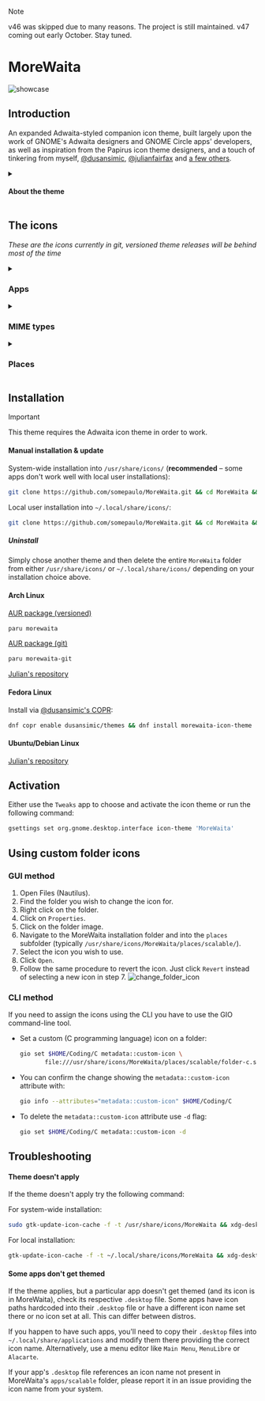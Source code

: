 > [!NOTE]
> v46 was skipped due to many reasons. The project is still maintained. v47 coming out early October. Stay tuned.

# MoreWaita

![showcase](https://repository-images.githubusercontent.com/543632052/3eca878b-6b04-49d9-a5f6-c369569fa610)

## Introduction

An expanded Adwaita-styled companion icon theme, built largely upon the work of GNOME's Adwaita designers and GNOME Circle apps' developers, as well as inspiration from the Papirus icon theme designers, and a touch of tinkering from myself, [@dusansimic](https://github.com/dusansimic), [@julianfairfax](https://github.com/julianfairfax) and [a few others](https://github.com/somepaulo/MoreWaita/graphs/contributors).

<details>
<summary><h4>About the theme</h4></summary>

The purpose of this theme is to provide third-party apps with a consistent look and feel in Gnome Shell.

The goal of MoreWaita is to add to Adwaita, not modify it, and to do roughly what Breeze does for KDE. This theme does not override any Adwaita icons, nor any Gnome Circle apps icons, nor icons that generally fit into the Adwaita paradigm (like Transmission GTK). Currently, this theme is way less all-inclusive than many others, but the aim is to be on par with Papirus some day. However, this is (mostly) a one-man hobby effort, albeit with some greatly appreciated help, so suggestions, requests, PRs and contributions are very welcome. Please read CONTRIBUTING.md before submitting PRs.

For most icons, especially branded ones, the general idea is to stay as close as possible to the original icons – to the point of using them in full – and giving them the distinct Adwaita 'perspective' and general flatness. One thing this theme deviates from is the Gnome colour palette in brand icons – MoreWaita keeps the brand colours.

This theme is built and tested against vanilla Gnome on Arch Linux. If an icon is in the theme, but is not applying to your app, please open an issue and mention the icon name referenced in your app's `.desktop` file.
</details>

## The icons

_These are the icons currently in git, versioned theme releases will be behind most of the time_
<details>
<summary><h3>Apps</h3></summary>

![icon](./apps/scalable/abiword.svg "Abiword")
![icon](./apps/scalable/gnome-aisleriot.svg "Aisleriot Solitaire")
![icon](./apps/scalable/alacritty.svg "Alacritty")
![icon](./apps/scalable/androidstudio.svg "Android Studio")
![icon](./apps/scalable/android-studio-canary.svg "Android Studio Canary")
![icon](./apps/scalable/anydesk.svg "AnyDesk")
![icon](./apps/scalable/ardour.svg "Ardour")
![icon](./apps/scalable/atomix.svg "Atomix")
![icon](./apps/scalable/audacity.svg "Audacity")
![icon](./apps/scalable/bitwarden.svg "Bitwarden")
![icon](./apps/scalable/bitwig-studio.svg "Bitwig Studio")
![icon](./apps/scalable/bleachbit.svg "Bleachbit")
![icon](./apps/scalable/blender.svg "Blender")
![icon](./apps/scalable/brave-desktop.svg "Brave")
![icon](./apps/scalable/dev.bsnes.bsnes.svg "BSNES")
![icon](./apps/scalable/btop.svg "Btop")
![icon](./apps/scalable/accessories-character-map.svg "Character Map")
![icon](./apps/scalable/calibre.svg "Calibre")
![icon](./apps/scalable/calibre-ebook-edit.svg "Calibre Editor")
![icon](./apps/scalable/calibre-viewer.svg "Calibre Viewer")
![icon](./apps/scalable/carla.svg "Carla")
![icon](./apps/scalable/carla-control.svg "Carla Control")
![icon](./apps/scalable/cawbird.svg "Cawbird")
![icon](./apps/scalable/chromium-browser.svg "Chromium")
![icon](./apps/scalable/clamtk.svg "ClamTK")
![icon](./apps/scalable/de.leopoldluley.Clapgrep.svg "Clapgrep")
![icon](./apps/scalable/com.github.rafostar.Clapper.svg "Clapper")
![icon](./apps/scalable/CMakeSetup.svg "CMake Setup")
![icon](./apps/scalable/org.cockpit_project.CockpitClient.svg "Cockpit Client")
![icon](./apps/scalable/codeblocks.svg "Code::Blocks")
![icon](./apps/scalable/code-oss.svg "Code OSS")
![icon](./apps/scalable/corectrl.svg "CoreCtrl")
![icon](./apps/scalable/cups.svg "CUPS")
![icon](./apps/scalable/darktable.svg "Darktable")
![icon](./apps/scalable/resolve.svg "DaVinci Resolve")
![icon](./apps/scalable/dbeaver.svg "DBeaver")
![icon](./apps/scalable/preferences-desktop-theme.svg "Desktop Preferences")
![icon](./apps/scalable/discord.svg "Discord")
![icon](./apps/scalable/discord-canary.svg "Discord Canary")
![icon](./apps/scalable/org.DolphinEmu.dolphin-emu.svg "Dolphin Emulator")
![icon](./apps/scalable/eclipse.svg "Eclipse")
![icon](./apps/scalable/electron.svg "Electron")
![icon](./apps/scalable/electrum.svg "Electrum")
![icon](./apps/scalable/io.element.Element.svg "Element")
![icon](./apps/scalable/enpass.svg "Enpass")
![icon](./apps/scalable/etcher.svg "Etcher")
![icon](./apps/scalable/facebook-messenger.svg "Facebook Messenger")
![icon](./apps/scalable/org.fdroid.Repomaker.svg "F-Droid Repomaker")
![icon](./apps/scalable/figma.svg "Figma")
![icon](./apps/scalable/filezilla.svg "FileZilla")
![icon](./apps/scalable/firefox.svg "Firefox")
![icon](./apps/scalable/firefox-developer-edition.svg "Firefox Developer Edition")
![icon](./apps/scalable/firefox-nightly.svg "Firefox Nightly")
![icon](./apps/scalable/firewall-config.svg "Firewalld")
![icon](./apps/scalable/fish.svg "Fish Shell")
![icon](./apps/scalable/flightgear.svg "FlightGear")
![icon](./apps/scalable/fgcom.svg "FlightGear FGCom")
![icon](./apps/scalable/foobar2000.svg "Foobar 2000")
![icon](./apps/scalable/freac.svg "Fre:ac")
![icon](./apps/scalable/freetube.svg "FreeTube")
![icon](./apps/scalable/fuse-emulator.svg "Fuse Spectrum Emulator")
![icon](./apps/scalable/gda-browser-5.0.svg "Gda Browser")
![icon](./apps/scalable/gda-control-center.svg "Gda Control Center")
![icon](./apps/scalable/geany.svg "Geany")
![icon](./apps/scalable/genymotion.svg "Genymotion")
![icon](./apps/scalable/geogebra.svg "Geogebra")
![icon](./apps/scalable/gimp.svg "GIMP")
![icon](./apps/scalable/github-desktop.svg "GitHub Desktop")
![icon](./apps/scalable/gitkraken.svg "GitKraken")
![icon](./apps/scalable/godot.svg "Godot")
![icon](./apps/scalable/google-chrome.svg "Google Chrome")
![icon](./apps/scalable/google-earth.svg "Google Earth")
![icon](./apps/scalable/gparted.svg "GParted")
![icon](./apps/scalable/gpsd-logo.svg "GPSd")
![icon](./apps/scalable/grapejuice.svg "Grapejuice")
![icon](./apps/scalable/grapejuice-roblox-player.svg "Grapejuice Player")
![icon](./apps/scalable/grapejuice-roblox-studio.svg "Grapejuice Studio")
![icon](./apps/scalable/grub-customizer.svg "GRUB Customizer")
![icon](./apps/scalable/gsmartcontrol.svg "GSmartControl")
![icon](./apps/scalable/gufw.svg "GUFW")
![icon](./apps/scalable/fr.handbrake.ghb.svg "Handbrake")
![icon](./apps/scalable/hardinfo.svg "Hardinfo")
![icon](./apps/scalable/headlines.svg "Headlines")
![icon](./apps/scalable/heroic.svg "Heroic Launcher")
![icon](./apps/scalable/hp_logo.svg "HP")
![icon](./apps/scalable/htop.svg "Htop")
![icon](./apps/scalable/hwloc.svg "Hardware Locality")
![icon](./apps/scalable/org.inkscape.Inkscape.svg "Inkscape")
![icon](./apps/scalable/input-remapper.svg "Input Remapper")
![icon](./apps/scalable/insomnia.svg "Insomnia")
![icon](./apps/scalable/java-openjdk.svg "Java")
![icon](./apps/scalable/jdownloader.svg "JDownloader")
![icon](./apps/scalable/fleet.svg "JetBrains Fleet")
![icon](./apps/scalable/intellij.svg "JetBrains IntelliJ IDEA")
![icon](./apps/scalable/clion.svg "JetBrains CLion")
![icon](./apps/scalable/datagrip.svg "JetBrains DataGrip")
![icon](./apps/scalable/dataspell.svg "JetBrains DataSpell")
![icon](./apps/scalable/goland.svg "JetBrains GoLand")
![icon](./apps/scalable/phpstorm.svg "JetBrains PhpStorm")
![icon](./apps/scalable/pycharm.svg "JetBrains PyCharm")
![icon](./apps/scalable/rider.svg "JetBrains Rider")
![icon](./apps/scalable/rubymine.svg "JetBrains RubyMine")
![icon](./apps/scalable/webstorm.svg "JetBrains WebStorm")
![icon](./apps/scalable/jetbrains-toolbox.svg "JetBrains Toolbox")
![icon](./apps/scalable/joplin.svg "Joplin")
![icon](./apps/scalable/josm.svg "JOSM")
![icon](./apps/scalable/jupyter.svg "Jupyter")
![icon](./apps/scalable/kate.svg "Kate")
![icon](./apps/scalable/keepassxc.svg "Keepass XC")
![icon](./apps/scalable/kdenlive.svg "KDEnlive")
![icon](./apps/scalable/kitty.svg "Kitty")
![icon](./apps/scalable/kolourpaint.svg "Kolourpaint")
![icon](./apps/scalable/krita.svg "Krita")
![icon](./apps/scalable/kruler.svg "Kruler")
![icon](./apps/scalable/kvantum.svg "Kvantum")
![icon](./apps/scalable/libreoffice-writer.svg "LibreOffice Writer")
![icon](./apps/scalable/libreoffice-calc.svg "LibreOffice Calc")
![icon](./apps/scalable/libreoffice-impress.svg "LibreOffice Impress")
![icon](./apps/scalable/libreoffice-draw.svg "LibreOffice Draw")
![icon](./apps/scalable/libreoffice-math.svg "LibreOffice Math")
![icon](./apps/scalable/libreoffice-base.svg "LibreOffice Base")
![icon](./apps/scalable/libreoffice-chart.svg "LibreOffice Chart")
![icon](./apps/scalable/libreoffice-basic.svg "LibreOffice Basic")
![icon](./apps/scalable/libreoffice-startcenter.svg "LibreOffice StartCenter")
![icon](./apps/scalable/librewolf.svg "Librewolf")
![icon](./apps/scalable/liferea.svg "Liferea")
![icon](./apps/scalable/logseq.svg "Logseq")
![icon](./apps/scalable/lvim.svg "LunarVim")
![icon](./apps/scalable/mailspring.svg "Mailspring")
![icon](./apps/scalable/mathematica.svg "Mathematica")
![icon](./apps/scalable/mattermost.svg "Mattermost")
![icon](./apps/scalable/MediathekView.svg "MediathekView")
![icon](./apps/scalable/mediainfo.svg "Mediainfo")
![icon](./apps/scalable/com.tonikelope.MegaBasterd.svg "MegaBasterd")
![icon](./apps/scalable/net.kuribo64.melonDS.svg "melonDS")
![icon](./apps/scalable/menulibre.svg "Menulibre")
![icon](./apps/scalable/micro.svg "Micro")
![icon](./apps/scalable/microsoft-edge.svg "Microsoft Edge")
![icon](./apps/scalable/minecraft.svg "Minecraft")
![icon](./apps/scalable/mockoon.svg "Mockoon")
![icon](./apps/scalable/monero.svg "Monero")
![icon](./apps/scalable/mpv.svg "mpv")
![icon](./apps/scalable/mumble.svg "Mumble")
![icon](./apps/scalable/nvim.svg "Neovim")
![icon](./apps/scalable/gnome-nettool.svg "Network Tools")
![icon](./apps/scalable/preferences-system-network.svg "Network Preferences")
![icon](./apps/scalable/network-wired.svg "Network Wired")
![icon](./apps/scalable/nextcloud.svg "NextCloud")
![icon](./apps/scalable/nufraw.svg "nUFRaw")
![icon](./apps/scalable/nvidia.svg "nVidia Settings")
![icon](./apps/scalable/nvtop.svg "NVTOP")
![icon](./apps/scalable/com.obsproject.Studio.svg "OBS Studio")
![icon](./apps/scalable/obsidian.svg "Obsidian")
![icon](./apps/scalable/onetagger.svg "One Tagger")
![icon](./apps/scalable/org.onlyoffice.desktopeditors.svg "ONLYOFFICE")
![icon](./apps/scalable/openra-cnc.svg "OpenRA Command & Conquer")
![icon](./apps/scalable/openra-d2k.svg "OpenRA Dune 2000")
![icon](./apps/scalable/openra-ra.svg "OpenRA Red Alert")
![icon](./apps/scalable/opera.svg "Opera")
![icon](./apps/scalable/osmscout-server.svg "OSM Scout")
![icon](./apps/scalable/pacseek.svg "Pacseek")
![icon](./apps/scalable/pamac.svg "Pamac")
![icon](./apps/scalable/org.parlatype.Parlatype.svg "Parlatype")
![icon](./apps/scalable/pavucontrol.svg "PulseAudio Volume Control")
![icon](./apps/scalable/pidgin.svg "Pidgin")
![icon](./apps/scalable/net.poedit.Poedit.svg "Poedit")
![icon](./apps/scalable/popcorntime.svg "Popcorn Time")
![icon](./apps/scalable/postman.svg "Postman")
![icon](./apps/scalable/org.gnome.PowerStats.svg "Power Statistics")
![icon](./apps/scalable/prismlauncher.svg "Prism Launcher")
![icon](./apps/scalable/projectM.svg "projectM")
![icon](./apps/scalable/protonmail-bridge.svg "Proton Mail")
![icon](./apps/scalable/protonmail-ie.svg "Proton Mail Import Export App")
![icon](./apps/scalable/protonvpn-gui.svg "Proton VPN")
![icon](./apps/scalable/pulsar.svg "Pulsar")
![icon](./apps/scalable/pure-maps.svg "Pure Maps")
![icon](./apps/scalable/qbittorrent.svg "qBitTorrent")
![icon](./apps/scalable/qt5ct.svg "Qt Control Center")
![icon](./apps/scalable/assistant.svg "Qt Assistant")
![icon](./apps/scalable/qdbusviewer.svg "Qt dbus Viewer")
![icon](./apps/scalable/QtProject-designer.svg "Qt Designer")
![icon](./apps/scalable/linguist.svg "Qt Linguist")
![icon](./apps/scalable/qv4l2.svg "Qt Video for Linux Utility")
![icon](./apps/scalable/io.github.quodlibet.QuodLibet.svg "QuodLibet")
![icon](./apps/scalable/io.github.quodlibet.ExFalso.svg "ExFalso")
![icon](./apps/scalable/qutebrowser.svg "Qute Browser")
![icon](./apps/scalable/rawtherapee.svg "RawTherapee")
![icon](./apps/scalable/retroarch.svg "Retro Arch")
![icon](./apps/scalable/rstudio.svg "RStudio")
![icon](./apps/scalable/rustdesk.svg "RustDesk")
![icon](./apps/scalable/saber.svg "Saber")
![icon](./apps/scalable/scrcpy.svg "Scrcpy")
![icon](./apps/scalable/guiscrcpy.svg "GUI Scrcpy")
![icon](./apps/scalable/scribus.svg "Scribus")
![icon](./apps/scalable/session-desktop.svg "Session")
![icon](./apps/scalable/setzer.svg "Setzer")
![icon](./apps/scalable/shotwell.svg "Shotwell")
![icon](./apps/scalable/one.alynx.showmethekey.svg "Show Me the Key")
![icon](./apps/scalable/signal-desktop.svg "Signal")
![icon](./apps/scalable/skypeforlinux.svg "Skype")
![icon](./apps/scalable/slack.svg "Slack")
![icon](./apps/scalable/system-software-install.svg "Software")
![icon](./apps/scalable/soundconverter.svg "Sound Converter")
![icon](./apps/scalable/spek.svg "Spek")
![icon](./apps/scalable/spotify.svg "Spotify")
![icon](./apps/scalable/spyder.svg "Spyder")
![icon](./apps/scalable/standard-notes.svg "Standard Notes")
![icon](./apps/scalable/steam-icon.svg "Steam")
![icon](./apps/scalable/stellarium.svg "Stellarium")
![icon](./apps/scalable/stoken-gui.svg "Security Token")
![icon](./apps/scalable/strawberry.svg "Strawberry")
![icon](./apps/scalable/sublime-merge.svg "Sublime Merge")
![icon](./apps/scalable/sublime-text.svg "Sublime Text")
![icon](./apps/scalable/surfshark.svg "Surfshark")
![icon](./apps/scalable/suyu.svg "Suyu")
![icon](./apps/scalable/syncthing-gtk.svg "Syncthing")
![icon](./apps/scalable/teams.svg "Teams")
![icon](./apps/scalable/TeamViewer.svg "TeamViewer")
![icon](./apps/scalable/telegram.svg "Telegram")
![icon](./apps/scalable/texstudio.svg "Texstudio")
![icon](./apps/scalable/thunderbird.svg "Thunderbird")
![icon](./apps/scalable/todoist.svg "Todoist")
![icon](./apps/scalable/tor-browser.svg "TOR Browser")
![icon](./apps/scalable/unityhub.svg "Unity Hub")
![icon](./apps/scalable/unity-editor-icon.svg "Unity Editor")
![icon](./apps/scalable/viber.svg "Viber")
![icon](./apps/scalable/vim.svg "Vim")
![icon](./apps/scalable/virtualbox.svg "VirtualBox")
![icon](./apps/scalable/virt-manager.svg "Virtual Machine Manager")
![icon](./apps/scalable/visual-studio-code.svg "Visual Studio Code")
![icon](./apps/scalable/vivaldi.svg "Vivaldi")
![icon](./apps/scalable/vlc.svg "VLC")
![icon](./apps/scalable/vmware-workstation.svg "VMware Workstation")
![icon](./apps/scalable/vscodium.svg "VSCodium")
![icon](./apps/scalable/warpinator.svg "Warpinator")
![icon](./apps/scalable/webcord.svg "Webcord")
![icon](./apps/scalable/com.github.eneshecan.WhatsAppForLinux.svg "WhatsApp")
![icon](./apps/scalable/windscribe.svg "Windscribe")
![icon](./apps/scalable/xdvi.svg "xdvi")
![icon](./apps/scalable/xsane.svg "xSane")
![icon](./apps/scalable/yandex-browser.svg "Yandex Browser")
![icon](./apps/scalable/yuzu.svg "Yuzu")
![icon](./apps/scalable/zaproxy.svg "Zed Attack Proxy (ZAP)")
![icon](./apps/scalable/zed.svg "Zed")
![icon](./apps/scalable/Zoom.svg "Zoom")
![icon](./apps/scalable/zrythm.svg "Zrythm")
</details>
<details>
<summary><h3>MIME types</h3></summary>

![icon](./mimes/scalable/android-package-archive.svg "APK")
![icon](./mimes/scalable/application-x-iso9600-appimage.svg "AppImage") 
![icon](./mimes/scalable/application-x-deb.svg "deb")
![icon](./mimes/scalable/application-vnd.flatpak.svg "Flatpak") 
![icon](./mimes/scalable/application-x-rpm.svg "rpm")
![icon](./mimes/scalable/application-vnd.snap.svg "Snap")
![icon](./mimes/scalable/application-x-cd-image.svg "CD Image")
![icon](./mimes/scalable/application-x-java-archive.svg "Java Archive")
![icon](./mimes/scalable/application-vnd.adobe.aftereffects.project.svg "Adobe AfterEffects Project") 
![icon](./mimes/scalable/application-illustrator.svg "Adobe Illustrator")
![icon](./mimes/scalable/application-x-adobe-indesign.svg "Adobe InDesign")
![icon](./mimes/scalable/application-x-photoshop.svg "Adobe Photoshop")
![icon](./mimes/scalable/application-vnd.adobe.xd.svg "Adobe XD")
![icon](./mimes/scalable/application-x-audacity-project.svg "Audacity Project")
![icon](./mimes/scalable/application-octet-stream.svg "Binary")
![icon](./mimes/scalable/application-x-bitwig-studio.svg "Bitwig Studio")
![icon](./mimes/scalable/com.bitwig.BitwigStudio.audio-x.dawproject.svg "Bitwig Studio Project")
![icon](./mimes/scalable/text-x-c.svg "C")
![icon](./mimes/scalable/text-x-chdr.svg "C Header")
![icon](./mimes/scalable/text-x-cpp.svg "C++")
![icon](./mimes/scalable/text-x-cpphdr.svg "C++ Header")
![icon](./mimes/scalable/text-x-csharp.svg "C#")
![icon](./mimes/scalable/application-vnd.comicbook+zip.svg "Comic Book")
![icon](./mimes/scalable/text-css.svg "CSS")
![icon](./mimes/scalable/application-epub+zip.svg "eBook")
![icon](./mimes/scalable/text-x-go.svg "Go")
![icon](./mimes/scalable/application-x-godot-project.svg "Godot Project")
![icon](./mimes/scalable/application-vnd.iccprofile.svg "ICC Profile")
![icon](./mimes/scalable/text-x-java.svg "java")
![icon](./mimes/scalable/text-x-javascript.svg "JavaScript")
![icon](./mimes/scalable/application-json.svg "JSON")
![icon](./mimes/scalable/text-x-lua.svg "Lua")
![icon](./mimes/scalable/text-x-makefile.svg "Makefile")
![icon](./mimes/scalable/application-mathematica.svg "Mathematica")
![icon](./mimes/scalable/text-x-markdown.svg "Markdown")
![icon](./mimes/scalable/text-x-meson.svg "Meson")
![icon](./mimes/scalable/application-x-model.svg "Model")
![icon](./mimes/scalable/oasis-text.svg "Office Document")
![icon](./mimes/scalable/oasis-spreadsheet.svg "Office Spreadsheet")
![icon](./mimes/scalable/oasis-presentation.svg "Office Presentation")
![icon](./mimes/scalable/oasis-drawing.svg "Office Drawing")
![icon](./mimes/scalable/oasis-web.svg "Office HTML")
![icon](./mimes/scalable/oasis-database.svg "Office Database")
![icon](./mimes/scalable/oasis-formula.svg "Office Formula")
![icon](./mimes/scalable/oasis-master-document.svg "Office Master Document")
![icon](./mimes/scalable/oasis-empty.svg "Office Empty")
![icon](./mimes/scalable/oasis-text-template.svg "Office Document Template")
![icon](./mimes/scalable/oasis-spreadsheet-template.svg "Office Spreadsheet Template")
![icon](./mimes/scalable/oasis-presentation-template.svg "Office Presentation Template")
![icon](./mimes/scalable/oasis-drawing-template.svg "Office Drawing Template")
![icon](./mimes/scalable/oasis-web-template.svg "Office HTML Template")
![icon](./mimes/scalable/oasis-database-template.svg "Office Database Template")
![icon](./mimes/scalable/oasis-formula-template.svg "Office Formula Template")
![icon](./mimes/scalable/oasis-master-document-template.svg "Office Master Document Template")
![icon](./mimes/scalable/oasis-empty-template.svg "Office Empty Template")
![icon](./mimes/scalable/text-x-patch.svg "Patch")
![icon](./mimes/scalable/application-x-perl.svg "Perl")
![icon](./mimes/scalable/application-pgp-encrypted.svg "PGP Encrypted")
![icon](./mimes/scalable/application-pgp-keys.svg "PGP Key")
![icon](./mimes/scalable/application-pgp-signature.svg "PGP Signature")
![icon](./mimes/scalable/application-pkix-cert.svg "PGP Certificate")
![icon](./mimes/scalable/application-x-php.svg "PHP")
![icon](./mimes/scalable/application-postscript.svg "PostScript")
![icon](./mimes/scalable/text-x-python.svg "Python")
![icon](./mimes/scalable/application-x-python-bytecode.svg "Python Bytecode")
![icon](./mimes/scalable/text-x-r.svg "R")
![icon](./mimes/scalable/text-x-r-markdown.svg "R Markdown")
![icon](./mimes/scalable/text-x-ruby.svg "Ruby")
![icon](./mimes/scalable/text-rust.svg "Rust")
![icon](./mimes/scalable/application-vnd.scribus.svg "Scribus")
![icon](./mimes/scalable/text-x-script.svg "Shell Script")
![icon](./mimes/scalable/application-x-subrip.svg "Subtitles")
![icon](./mimes/scalable/text-x-tex.svg "TEX")
![icon](./mimes/scalable/application-x-theme.svg "Theme")
![icon](./mimes/scalable/application-toml.svg "TOML")
![icon](./mimes/scalable/application-x-bittorrent.svg "Torrent")
![icon](./mimes/scalable/text-x-gettext-translation.svg "Translation")
![icon](./mimes/scalable/text-x-gettext-translation-template.svg "Translation Template")
![icon](./mimes/scalable/application-x-gettext-translation.svg "Translation Compiled")
![icon](./mimes/scalable/text-x-typescript.svg "TypeScript")
![icon](./mimes/scalable/text-x-vala.svg "Vala")
![icon](./mimes/scalable/application-xml.svg "XML")
![icon](./mimes/scalable/application-x-xopp.svg "xApp")
![icon](./mimes/scalable/application-x-yaml.svg "YAML")
![icon](./mimes/scalable/virtualbox-hdd.svg "VirtualBox HDD Image")
![icon](./mimes/scalable/virtualbox-ova.svg "VirtualBox OVA Image")
![icon](./mimes/scalable/virtualbox-ovf.svg "VirtualBox OVF Image")
![icon](./mimes/scalable/virtualbox-vbox.svg "VirtualBox VBox Image")
![icon](./mimes/scalable/virtualbox-vbox-extpack.svg "VirtualBox VBox Extension Pack Image")
![icon](./mimes/scalable/virtualbox-vdi.svg "VirtualBox VDI Image")
![icon](./mimes/scalable/virtualbox-vhd.svg "VirtualBox VHD Image")
![icon](./mimes/scalable/virtualbox-vmdk.svg "VirtualBox VMDK Image")
</details>
<details>
<summary><h3>Places</h3></summary>

![icon](./places/scalable/folder-appimage.svg "AppImage")
![icon](./places/scalable/folder-archlinux.svg "Arch Linux")
![icon](./places/scalable/folder-arduino.svg "Arduino")
![icon](./places/scalable/folder-backup.svg "Backup")
![icon](./places/scalable/folder-bitwig.svg "Bitwig")
![icon](./places/scalable/folder-blender.svg "Blender")
![icon](./places/scalable/folder-books.svg "Books")
![icon](./places/scalable/folder-c.svg "C")
![icon](./places/scalable/folder-camera.svg "Camera")
![icon](./places/scalable/folder-code.svg "Code")
![icon](./places/scalable/folder-codeberg.svg "Codeberg")
![icon](./places/scalable/folder-cplusplus.svg "C++")
![icon](./places/scalable/folder-csharp.svg "C#")
![icon](./places/scalable/folder-dropbox.svg "Dropbox")
![icon](./places/scalable/folder-emacs.svg "Emacs")
![icon](./places/scalable/folder-extensions.svg "Extensions")
![icon](./places/scalable/folder-fedora.svg "Fedora")
![icon](./places/scalable/folder-freecad.svg "FreeCAD")
![icon](./places/scalable/folder-games.svg "Games")
![icon](./places/scalable/folder-gimp.svg "GIMP")
![icon](./places/scalable/folder-git.svg "Git")
![icon](./places/scalable/folder-github.svg "GitHub")
![icon](./places/scalable/folder-gitlab.svg "GitLab")
![icon](./places/scalable/folder-gnome.svg "GNOME")
![icon](./places/scalable/folder-go.svg "GO")
![icon](./places/scalable/folder-godot.svg "Godot")
![icon](./places/scalable/folder-inkscape.svg "Inkscape")
![icon](./places/scalable/folder-java.svg "Java")
![icon](./places/scalable/folder-kde.svg "KDE")
![icon](./places/scalable/folder-kicad.svg "KiCad")
![icon](./places/scalable/folder-lua.svg "Lua")
![icon](./places/scalable/folder-mega.svg "Mega")
![icon](./places/scalable/folder-money.svg "Money")
![icon](./places/scalable/folder-neovim.svg "Neovim")
![icon](./places/scalable/folder-nextcloud.svg "NextCloud")
![icon](./places/scalable/folder-openscad.svg "OpenSCAD")
![icon](./places/scalable/folder-opensuse.svg "OpenSUSE")
![icon](./places/scalable/folder-private.svg "Private")
![icon](./places/scalable/folder-projects.svg "Projects")
![icon](./places/scalable/folder-python.svg "Python")
![icon](./places/scalable/folder-r.svg "R")
![icon](./places/scalable/folder-redhat.svg "Red Hat")
![icon](./places/scalable/folder-ruby.svg "Ruby")
![icon](./places/scalable/folder-rust.svg "Rust")
![icon](./places/scalable/folder-school.svg "School")
![icon](./places/scalable/folder-screencast.svg "Screencast")
![icon](./places/scalable/folder-screenshot.svg "Screenshot")
![icon](./places/scalable/folder-shell.svg "Shell")
![icon](./places/scalable/folder-syncthing.svg "Syncthing")
![icon](./places/scalable/folder-temp.svg "Temp")
![icon](./places/scalable/folder-ubuntu.svg "Ubuntu")
![icon](./places/scalable/folder-user.svg "User")
![icon](./places/scalable/folder-vala.svg "Vala")
![icon](./places/scalable/folder-work.svg "Work")

### Legacy Places
![icon](./places/scalable/folder-appimage-legacy.svg "AppImage")
![icon](./places/scalable/folder-archlinux-legacy.svg "Arch Linux")
![icon](./places/scalable/folder-arduino-legacy.svg "Arduino")
![icon](./places/scalable/folder-backup-legacy.svg "Backup")
![icon](./places/scalable/folder-bitwig-legacy.svg "Bitwig")
![icon](./places/scalable/folder-blender-legacy.svg "Blender")
![icon](./places/scalable/folder-books-legacy.svg "Books")
![icon](./places/scalable/folder-c-legacy.svg "C")
![icon](./places/scalable/folder-camera-legacy.svg "Camera")
![icon](./places/scalable/folder-code-legacy.svg "Code")
![icon](./places/scalable/folder-codeberg-legacy.svg "Codeberg")
![icon](./places/scalable/folder-cplusplus-legacy.svg "C++")
![icon](./places/scalable/folder-csharp-legacy.svg "C#")
![icon](./places/scalable/folder-dropbox-legacy.svg "Dropbox")
![icon](./places/scalable/folder-emacs-legacy.svg "Emacs")
![icon](./places/scalable/folder-extensions-legacy.svg "Extensions")
![icon](./places/scalable/folder-fedora-legacy.svg "Fedora")
![icon](./places/scalable/folder-freecad-legacy.svg "FreeCAD")
![icon](./places/scalable/folder-games-legacy.svg "Games")
![icon](./places/scalable/folder-gimp-legacy.svg "GIMP")
![icon](./places/scalable/folder-git-legacy.svg "Git")
![icon](./places/scalable/folder-github-legacy.svg "GitHub")
![icon](./places/scalable/folder-gitlab-legacy.svg "GitLab")
![icon](./places/scalable/folder-gnome-legacy.svg "GNOME")
![icon](./places/scalable/folder-go-legacy.svg "GO")
![icon](./places/scalable/folder-godot-legacy.svg "Godot")
![icon](./places/scalable/folder-inkscape-legacy.svg "Inkscape")
![icon](./places/scalable/folder-java-legacy.svg "Java")
![icon](./places/scalable/folder-kde-legacy.svg "KDE")
![icon](./places/scalable/folder-kicad-legacy.svg "KiCad")
![icon](./places/scalable/folder-lua-legacy.svg "Lua")
![icon](./places/scalable/folder-mega-legacy.svg "Mega")
![icon](./places/scalable/folder-money-legacy.svg "Money")
![icon](./places/scalable/folder-neovim-legacy.svg "Neovim")
![icon](./places/scalable/folder-nextcloud-legacy.svg "NextCloud")
![icon](./places/scalable/folder-openscad-legacy.svg "OpenSCAD")
![icon](./places/scalable/folder-opensuse-legacy.svg "OpenSUSE")
![icon](./places/scalable/folder-private-legacy.svg "Private")
![icon](./places/scalable/folder-projects-legacy.svg "Projects")
![icon](./places/scalable/folder-python-legacy.svg "Python")
![icon](./places/scalable/folder-r-legacy.svg "R")
![icon](./places/scalable/folder-redhat-legacy.svg "Red Hat")
![icon](./places/scalable/folder-ruby-legacy.svg "Ruby")
![icon](./places/scalable/folder-rust-legacy.svg "Rust")
![icon](./places/scalable/folder-school-legacy.svg "School")
![icon](./places/scalable/folder-screencast-legacy.svg "Screencast")
![icon](./places/scalable/folder-screenshot-legacy.svg "Screenshot")
![icon](./places/scalable/folder-shell-legacy.svg "Shell")
![icon](./places/scalable/folder-syncthing-legacy.svg "Syncthing")
![icon](./places/scalable/folder-temp-legacy.svg "Temp")
![icon](./places/scalable/folder-ubuntu-legacy.svg "Ubuntu")
![icon](./places/scalable/folder-user-legacy.svg "User")
![icon](./places/scalable/folder-vala-legacy.svg "Vala")
![icon](./places/scalable/folder-work-legacy.svg "Work")
</details>

## Installation

> [!IMPORTANT]
> This theme requires the Adwaita icon theme in order to work.

#### Manual installation & update

System-wide installation into `/usr/share/icons/` (**recommended** – some apps don't work well with local user installations):

```sh
git clone https://github.com/somepaulo/MoreWaita.git && cd MoreWaita && sudo ./install.sh
```

Local user installation into `~/.local/share/icons/`:

```sh
git clone https://github.com/somepaulo/MoreWaita.git && cd MoreWaita && ./install.sh
```

##### Uninstall

Simply chose another theme and then delete the entire `MoreWaita` folder from either `/usr/share/icons/` or `~/.local/share/icons/` depending on your installation choice above.

#### Arch Linux

[AUR package (versioned)](https://aur.archlinux.org/packages/morewaita)

```sh
paru morewaita
```

[AUR package (git)](https://aur.archlinux.org/packages/morewaita-git)

```sh
paru morewaita-git
```

[Julian's repository](https://gitlab.com/julianfairfax/package-repo#how-to-add-repository-for-arch-based-linux-distributions)

#### Fedora Linux

Install via [@dusansimic's COPR](https://copr.fedorainfracloud.org/coprs/dusansimic/themes):

```sh
dnf copr enable dusansimic/themes && dnf install morewaita-icon-theme
```

#### Ubuntu/Debian Linux

[Julian's repository](https://gitlab.com/julianfairfax/package-repo#how-to-add-repository-for-debian-based-linux-distributions)

## Activation

Either use the `Tweaks` app to choose and activate the icon theme or run the following command:

```sh
gsettings set org.gnome.desktop.interface icon-theme 'MoreWaita'
```

## Using custom folder icons

### GUI method

1. Open Files (Nautilus).
2. Find the folder you wish to change the icon for.
3. Right click on the folder.
4. Click on `Properties`.
5. Click on the folder image.
6. Navigate to the MoreWaita installation folder and into the `places` subfolder (typically `/usr/share/icons/MoreWaita/places/scalable/`).
7. Select the icon you wish to use.
8. Click `Open`.
9. Follow the same procedure to revert the icon. Just click `Revert` instead of selecting a new icon in step 7.
![change_folder_icon](https://github.com/somepaulo/MoreWaita/assets/15643750/05e88cbc-3c77-4e1b-a8bd-3e15b84972fa)

### CLI method

If you need to assign the icons using the CLI you have to use the GIO command-line tool.

- Set a custom (C programming language) icon on a folder:

    ```sh
    gio set $HOME/Coding/C metadata::custom-icon \
           file:///usr/share/icons/MoreWaita/places/scalable/folder-c.svg
    ```

- You can confirm the change showing the `metadata::custom-icon` attribute with:

    ```sh
    gio info --attributes="metadata::custom-icon" $HOME/Coding/C
    ```

- To delete the `metadata::custom-icon` attribute use `-d` flag:

    ```sh
    gio set $HOME/Coding/C metadata::custom-icon -d
    ```

## Troubleshooting

#### Theme doesn't apply

If the theme doesn't apply try the following command:

For system-wide installation:

```sh
sudo gtk-update-icon-cache -f -t /usr/share/icons/MoreWaita && xdg-desktop-menu forceupdate
```

For local installation:

```sh
gtk-update-icon-cache -f -t ~/.local/share/icons/MoreWaita && xdg-desktop-menu forceupdate
```

#### Some apps don't get themed

If the theme applies, but a particular app doesn't get themed (and its icon is in MoreWaita), check its respective `.desktop` file. Some apps have icon paths hardcoded into their `.desktop` file or have a different icon name set there or no icon set at all. This can differ between distros.

If you happen to have such apps, you'll need to copy their `.desktop` files into `~/.local/share/applications` and modify them there providing the correct icon name. Alternatively, use a menu editor like `Main Menu`, `MenuLibre` or `Alacarte`.

If your app's `.desktop` file references an icon name not present in MoreWaita's `apps/scalable` folder, please report it in an issue providing the icon name from your system.
